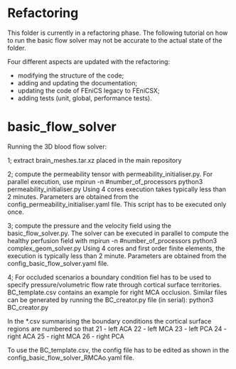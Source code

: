 # Refactoring

This folder is currently in a refactoring phase. The following tutorial on how to run the basic flow solver may not be 
accurate to the actual state of the folder. 

Four different aspects are updated with the refactoring:
- modifying the structure of the code;
- adding and updating the documentation;
- updating the code of FEniCS legacy to FEniCSX;
- adding tests (unit, global, performance tests).

# basic_flow_solver

Running the 3D blood flow solver:

1; extract brain_meshes.tar.xz placed in the main repository

2; compute the permeability tensor with permeability_initialiser.py.
For parallel execution, use
mpirun -n #number_of_processors python3 permeability_initialiser.py
Using 4 cores execution takes typically less than 2 minutes.
Parameters are obtained from the config_permeability_initialiser.yaml file.
This script has to be executed only once.

3; compute the pressure and the velocity field using the basic_flow_solver.py.
The solver can be executed in parallel to compute the healthy perfusion field with
mpirun -n #number_of_processors python3 complex_geom_solver.py
Using 4 cores and first order finite elements, the execution is typically less than 2 minute.
Parameters are obtained from the config_basic_flow_solver.yaml file.

4; For occluded scenarios a boundary condition fiel has to be used to specify pressure/volumetric flow rate through cortical surface territories. BC_template.csv contains an example for right MCA occlusion. Similar files can be generated by running the BC_creator.py file (in serial):
python3 BC_creator.py

In the *.csv summarising the boundary conditions the cortical surface regions are numbered so that
21 - left ACA
22 - left MCA
23 - left PCA
24 - right ACA
25 - right MCA
26 - right PCA

To use the BC_template.csv, the config file has to be edited as shown in the config_basic_flow_solver_RMCAo.yaml file.
